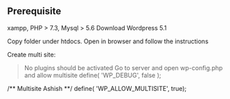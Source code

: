 ## Prerequisite
xampp, PHP > 7.3, Mysql > 5.6
Download Wordpress 5.1

Copy folder under htdocs. Open in browser and follow the instructions

Create multi site:
> No plugins should be activated
> Go to server and open wp-config.php and allow multisite
define( 'WP_DEBUG', false );

/** Multisite Ashish **/
define( 'WP_ALLOW_MULTISITE', true);

